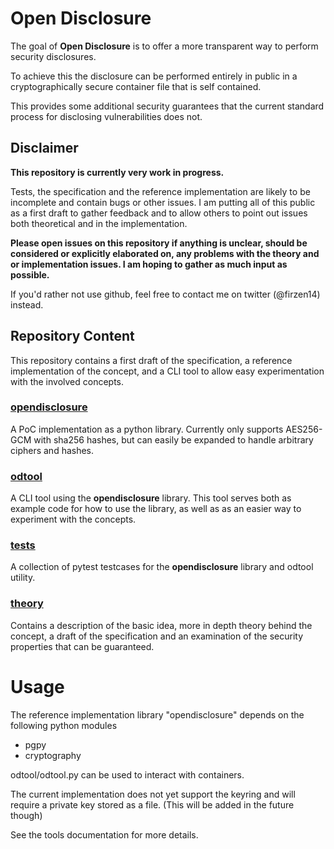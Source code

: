 # Open Disclosure
The goal of **Open Disclosure** is to offer a more transparent way to perform security disclosures.

To achieve this the disclosure can be performed entirely in public in a cryptographically secure container file that is self contained.

This provides some additional security guarantees that the current standard process for disclosing vulnerabilities does not.

## Disclaimer
**This repository is currently very work in progress.**

Tests, the specification and the reference implementation are likely to be incomplete and contain bugs or other issues. I am putting all of this public as a first draft to gather feedback and to allow others to point out issues both theoretical and in the implementation.

**Please open issues on this repository if anything is unclear, should be considered or explicitly elaborated on, any problems with the theory and or implementation issues. I am hoping to gather as much input as possible.**

If you'd rather not use github, feel free to contact me on twitter (@firzen14) instead.

## Repository Content
This repository contains a first draft of the specification, a reference implementation of the concept, and a CLI tool to allow easy experimentation with the involved concepts.

### [opendisclosure](opendisclosure)
A PoC implementation as a python library.
Currently only supports AES256-GCM with sha256 hashes, but can easily be expanded to handle arbitrary ciphers and hashes.

### [odtool](odtool)
A CLI tool using the **opendisclosure** library.
This tool serves both as example code for how to use the library, as well as as an easier way to experiment with the concepts.

### [tests](tests)
A collection of pytest testcases for the **opendisclosure** library and odtool utility.

### [theory](theory)
Contains a description of the basic idea, more in depth theory behind the concept, a draft of the specification and an examination of the security properties that can be guaranteed.

# Usage

The reference implementation library "opendisclosure" depends on the following python modules
* pgpy
* cryptography

odtool/odtool.py can be used to interact with containers.

The current implementation does not yet support the keyring and will require a private key stored as a file. (This will be added in the future though)

See the tools documentation for more details.